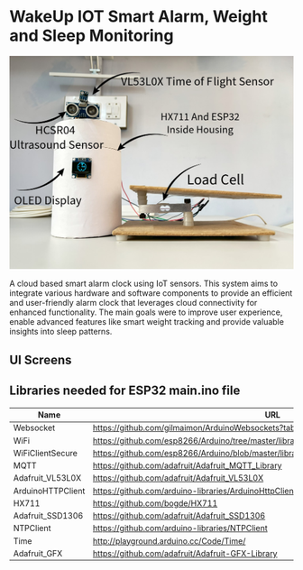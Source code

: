 # WakeUp IOT Smart Alarm, Weight and Sleep Monitoring

<div align="center">
    <img src="./Assets/Labelled_image.jpeg" width="800px">
</div>

A cloud based smart alarm clock using IoT sensors. This system aims to integrate various hardware and software components to provide an efficient and user-friendly alarm clock that leverages cloud connectivity for enhanced functionality. The main goals were to improve user experience, enable advanced features like smart weight tracking and provide valuable insights into sleep patterns.

## UI Screens




## Libraries needed for ESP32 main.ino file

| Name | URL |
| --- | --- |
| Websocket | https://github.com/gilmaimon/ArduinoWebsockets?tab=readme-ov-file |
| WiFi | https://github.com/esp8266/Arduino/tree/master/libraries/ESP8266WiFi/src |
| WiFiClientSecure | https://github.com/esp8266/Arduino/blob/master/libraries/ESP8266WiFi/src/WiFiClientSecure.h |
| MQTT | https://github.com/adafruit/Adafruit_MQTT_Library |
| Adafruit_VL53L0X | https://github.com/adafruit/Adafruit_VL53L0X |
| ArduinoHTTPClient | https://github.com/arduino-libraries/ArduinoHttpClient |
| HX711 | https://github.com/bogde/HX711 |
| Adafruit_SSD1306 | https://github.com/adafruit/Adafruit_SSD1306 |
| NTPClient | https://github.com/arduino-libraries/NTPClient |
| Time | http://playground.arduino.cc/Code/Time/ |
| Adafruit_GFX | https://github.com/adafruit/Adafruit-GFX-Library |

